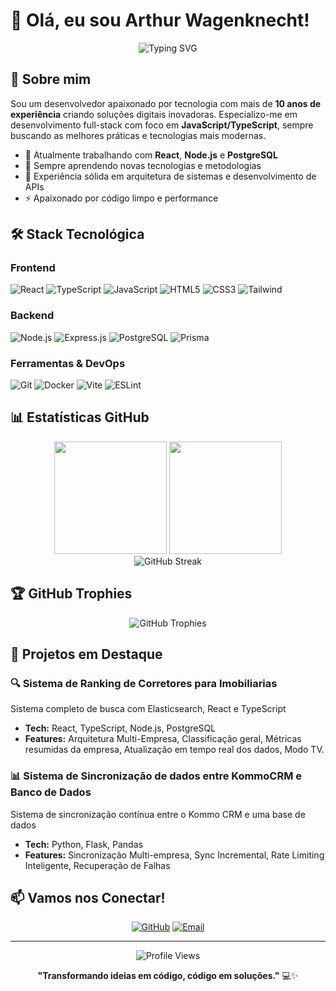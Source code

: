 
# 👋 Olá, eu sou Arthur Wagenknecht!

<div align="center">
  <img src="https://readme-typing-svg.herokuapp.com?font=Fira+Code&pause=1000&color=2E9EF7&center=true&vCenter=true&width=435&lines=Desenvolvedor+Full+Stack;10%2B+anos+de+experi%C3%AAncia;Especialista+em+Node.js+%26+TypeScript;Apaixonado+por+tecnologia" alt="Typing SVG" />
</div>

## 🚀 Sobre mim

Sou um desenvolvedor apaixonado por tecnologia com mais de **10 anos de experiência** criando soluções digitais inovadoras. Especializo-me em desenvolvimento full-stack com foco em **JavaScript/TypeScript**, sempre buscando as melhores práticas e tecnologias mais modernas.

- 🔭 Atualmente trabalhando com **React**, **Node.js** e **PostgreSQL**
- 🌱 Sempre aprendendo novas tecnologias e metodologias
- 💼 Experiência sólida em arquitetura de sistemas e desenvolvimento de APIs
- ⚡ Apaixonado por código limpo e performance

## 🛠️ Stack Tecnológica

### Frontend
![React](https://img.shields.io/badge/React-20232A?style=for-the-badge&logo=react&logoColor=61DAFB)
![TypeScript](https://img.shields.io/badge/TypeScript-007ACC?style=for-the-badge&logo=typescript&logoColor=white)
![JavaScript](https://img.shields.io/badge/JavaScript-F7DF1E?style=for-the-badge&logo=javascript&logoColor=black)
![HTML5](https://img.shields.io/badge/HTML5-E34F26?style=for-the-badge&logo=html5&logoColor=white)
![CSS3](https://img.shields.io/badge/CSS3-1572B6?style=for-the-badge&logo=css3&logoColor=white)
![Tailwind](https://img.shields.io/badge/Tailwind_CSS-38B2AC?style=for-the-badge&logo=tailwind-css&logoColor=white)

### Backend
![Node.js](https://img.shields.io/badge/Node.js-43853D?style=for-the-badge&logo=node.js&logoColor=white)
![Express.js](https://img.shields.io/badge/Express.js-404D59?style=for-the-badge)
![PostgreSQL](https://img.shields.io/badge/PostgreSQL-316192?style=for-the-badge&logo=postgresql&logoColor=white)
![Prisma](https://img.shields.io/badge/Prisma-3982CE?style=for-the-badge&logo=Prisma&logoColor=white)

### Ferramentas & DevOps
![Git](https://img.shields.io/badge/GIT-E44C30?style=for-the-badge&logo=git&logoColor=white)
![Docker](https://img.shields.io/badge/Docker-2496ED?style=for-the-badge&logo=docker&logoColor=white)
![Vite](https://img.shields.io/badge/Vite-646CFF?style=for-the-badge&logo=vite&logoColor=white)
![ESLint](https://img.shields.io/badge/ESLint-4B3263?style=for-the-badge&logo=eslint&logoColor=white)

## 📊 Estatísticas GitHub

<div align="center">
  <img height="180em" src="https://github-readme-stats.vercel.app/api?username=oarthurdev&show_icons=true&theme=tokyonight&include_all_commits=true&count_private=true"/>
  <img height="180em" src="https://github-readme-stats.vercel.app/api/top-langs/?username=oarthurdev&layout=compact&langs_count=8&theme=tokyonight"/>
</div>

<div align="center">
  <img src="https://github-readme-streak-stats.herokuapp.com/?user=oarthurdev&theme=tokyonight" alt="GitHub Streak" />
</div>

## 🏆 GitHub Trophies

<div align="center">
  <img src="https://github-profile-trophy.vercel.app/?username=oarthurdev&theme=tokyonight&no-frame=false&no-bg=false&margin-w=4&row=1" alt="GitHub Trophies" />
</div>

## 🎯 Projetos em Destaque

### 🔍 Sistema de Ranking de Corretores para Imobiliarias
Sistema completo de busca com Elasticsearch, React e TypeScript
- **Tech:** React, TypeScript, Node.js, PostgreSQL
- **Features:** Arquitetura Multi-Empresa, Classificação geral, Métricas resumidas da empresa, Atualização em tempo real dos dados, Modo TV.

### 📊 Sistema de Sincronização de dados entre KommoCRM e Banco de Dados
Sistema de sincronização contínua entre o Kommo CRM e uma base de dados
- **Tech:** Python, Flask, Pandas
- **Features:** Sincronização Multi-empresa, Sync Incremental, Rate Limiting Inteligente, Recuperação de Falhas

## 📫 Vamos nos Conectar!

<div align="center">
  
[![GitHub](https://img.shields.io/badge/GitHub-100000?style=for-the-badge&logo=github&logoColor=white)](https://github.com/oarthurdev)
[![Email](https://img.shields.io/badge/Email-D14836?style=for-the-badge&logo=gmail&logoColor=white)](mailto:contato@oarthur.dev)

</div>

---

<div align="center">
  <img src="https://komarev.com/ghpvc/?username=oarthurdev&color=blue&style=flat-square&label=Visitors" alt="Profile Views" />
  
  **"Transformando ideias em código, código em soluções."** 💻✨
</div>
